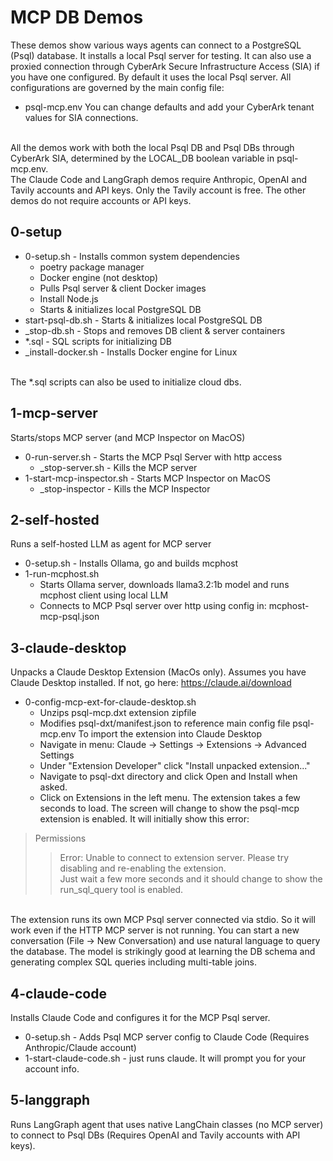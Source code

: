 # MCP DB Demos
These demos show various ways agents can connect to a PostgreSQL (Psql) database. It installs a local Psql server for testing. It can also use a proxied connection through CyberArk Secure Infrastructure Access (SIA) if you have one configured. By default it
uses the local Psql server. All configurations are governed by the main config file:
- psql-mcp.env
You can change defaults and add your CyberArk tenant values for SIA connections.
<br>
All the demos work with both the local Psql DB and Psql DBs through CyberArk SIA, determined by the LOCAL_DB boolean variable in psql-mcp.env.
<br>
The Claude Code and LangGraph demos require Anthropic, OpenAI and Tavily accounts and API keys. Only the Tavily account is free. The other demos do not require accounts or API keys.

## 0-setup 
- 0-setup.sh - Installs common system dependencies
    - poetry package manager
    - Docker engine (not desktop)
    - Pulls Psql server & client Docker images
    - Install Node.js
    - Starts & initializes local PostgreSQL DB
- start-psql-db.sh - Starts & initializes local PostgreSQL DB
- _stop-db.sh - Stops and removes DB client & server containers
- *.sql - SQL scripts for initializing DB
- _install-docker.sh - Installs Docker engine for Linux
<br>
The *.sql scripts can also be used to initialize cloud dbs.

## 1-mcp-server
Starts/stops MCP server (and MCP Inspector on MacOS)
- 0-run-server.sh - Starts the MCP Psql Server with http access
  - _stop-server.sh - Kills the MCP server
- 1-start-mcp-inspector.sh - Starts MCP Inspector on MacOS
  - _stop-inspector - Kills the MCP Inspector

## 2-self-hosted
Runs a self-hosted LLM as agent for MCP server
- 0-setup.sh - Installs Ollama, go and builds mcphost
- 1-run-mcphost.sh
  - Starts Ollama server, downloads llama3.2:1b model and runs mcphost client using local LLM
  - Connects to MCP Psql server over http using config in: mcphost-mcp-psql.json

## 3-claude-desktop
Unpacks a Claude Desktop Extension (MacOs only). Assumes you have Claude Desktop installed. If not, go here: https://claude.ai/download
- 0-config-mcp-ext-for-claude-desktop.sh
  - Unzips psql-mcp.dxt extension zipfile
  - Modifies psql-dxt/manifest.json to reference main config file psql-mcp.env
To import the extension into Claude Desktop
  - Navigate in menu: Claude -> Settings -> Extensions -> Advanced Settings
  - Under "Extension Developer" click "Install unpacked extension..."
  - Navigate to psql-dxt directory and click Open and Install when asked.
  - Click on Extensions in the left menu.
The extension takes a few seconds to load. The screen will change to show the psql-mcp extension is enabled. It will initially show this error:
> Permissions
>> Error: Unable to connect to extension server. Please try disabling and re-enabling the extension.<br>
Just wait a few more seconds and it should change to show the run_sql_query tool is enabled.
<br>
The extension runs its own MCP Psql server connected via stdio. So it will work even
if the HTTP MCP server is not running. You can start a new conversation (File -> New Conversation) and use natural language to query the database. The model is strikingly good at learning the DB schema and generating complex SQL queries including multi-table joins.

## 4-claude-code
Installs Claude Code and configures it for the MCP Psql server.
- 0-setup.sh - Adds Psql MCP server config to Claude Code (Requires Anthropic/Claude account)
- 1-start-claude-code.sh - just runs claude. It will prompt you for your account info.

## 5-langgraph
Runs LangGraph agent that uses native LangChain classes (no MCP server) to connect to Psql DBs (Requires OpenAI and Tavily accounts with API keys).